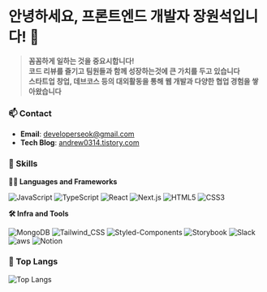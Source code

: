 # 안녕하세요, 프론트엔드 개발자 **장원석**입니다! 👋

> **꼼꼼하게 일하는 것을 중요시합니다!** </br>
> **코드 리뷰를 즐기고 팀원들과 함께 성장하는것에 큰 가치를 두고 있습니다** </br>
> **스타트업 창업, 데브코스 등의 대외활동을 통해 웹 개발과 다양한 협업 경험을 쌓아왔습니다** </br>

### 📫 Contact
- **Email**: [developerseok@gmail.com](mailto:developerseok@gmail.com)
- **Tech Blog**: [andrew0314.tistory.com](https://andrew0314.tistory.com/)


### 🦾 Skills

**🧑‍💻 Languages and Frameworks**

![JavaScript](https://img.shields.io/badge/JavaScript-F7DF1E?style=for-the-badge&logo=javascript&logoColor=black)
![TypeScript](https://img.shields.io/badge/TypeScript-3178C6?style=for-the-badge&logo=typescript&logoColor=white)
![React](https://img.shields.io/badge/React-61DAFB?style=for-the-badge&logo=react&logoColor=black)
![Next.js](https://img.shields.io/badge/Next.js-000000?style=for-the-badge&logo=next.js&logoColor=white)
![HTML5](https://img.shields.io/badge/HTML5-E34F26?style=for-the-badge&logo=html5&logoColor=white)
![CSS3](https://img.shields.io/badge/CSS3-1572B6?style=for-the-badge&logo=css3&logoColor=white)


**🛠️ Infra and Tools**

![MongoDB](https://img.shields.io/badge/MongoDB-47A248?style=for-the-badge&logo=mongodb&logoColor=white)
![Tailwind_CSS](https://img.shields.io/badge/Tailwind_CSS-38B2AC?style=for-the-badge&logo=tailwind-css&logoColor=white)
![Styled-Components](https://img.shields.io/badge/Styled--Components-DB7093?style=for-the-badge&logo=styled-components&logoColor=white)
![Storybook](https://img.shields.io/badge/Storybook-FF4785?style=for-the-badge&logo=storybook&logoColor=white)
![Slack](https://img.shields.io/badge/Slack-4A154B?style=for-the-badge&logo=slack&logoColor=white)
![aws](https://img.shields.io/badge/aws-232F3E.svg?&style=for-the-badge&logo=amazonaws&logoColor=white)
![Notion](https://img.shields.io/badge/Notion-000000?style=for-the-badge&logo=notion&logoColor=white)


### 🚌 Top Langs 
![Top Langs](https://github-readme-stats.vercel.app/api/top-langs/?username=Wonchang0314&layout=compact)



